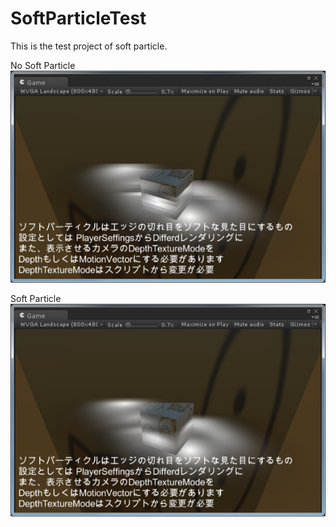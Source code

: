 # SoftParticleTest
This is the test project of soft particle.

No Soft Particle
![Non Soft Particle](https://github.com/iwashihead/SoftParticleTest/blob/master/ss0.png)

Soft Particle
![Soft Particle](https://github.com/iwashihead/SoftParticleTest/blob/master/ss1.png)

